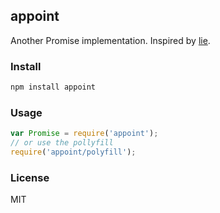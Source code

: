 ## appoint

Another Promise implementation. Inspired by [lie](https://github.com/calvinmetcalf/lie).

### Install

```bash
npm install appoint
```

### Usage

```javascript
var Promise = require('appoint');
// or use the pollyfill
require('appoint/polyfill');
```

### License

MIT